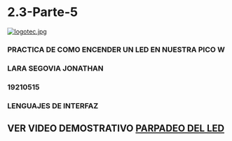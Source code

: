 # 2.3-Parte-5
[![logotec.jpg](https://i.postimg.cc/7LKVn79K/logotec.jpg)](https://postimg.cc/VSbnYJ3t)

### PRACTICA DE COMO ENCENDER UN LED EN NUESTRA PICO W
### LARA SEGOVIA JONATHAN
### 19210515
### LENGUAJES DE INTERFAZ
## **VER VIDEO DEMOSTRATIVO** [PARPADEO DEL LED](https://www.loom.com/share/5ca9de3637e1430ba72f553de7ea9380)
